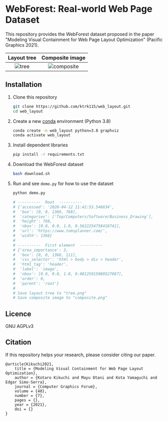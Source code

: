 # WebForest: Real-world Web Page Dataset

This repository provides the WebForest dataset proposed in the paper "Modeling Visual Containment for Web Page Layout Optimization" (Pacific Graphics 2021).

| Layout tree | Composite image |
| :---------: | :-------------: |
| ![tree](https://ktrk115.github.io/web_layout/assets/tree.png) | ![composite](https://ktrk115.github.io/web_layout/assets/composite.png) |

## Installation

1. Clone this repository

    ```bash
    git clone https://github.com/ktrk115/web_layout.git
    cd web_layout
    ```

2. Create a new [conda](https://docs.conda.io/en/latest/miniconda.html) environment (Python 3.8)

    ```bash
    conda create -n web_layout python=3.8 graphviz
    conda activate web_layout
    ```

3. Install dependent libraries

    ```bash
    pip install -r requirements.txt
    ```

4. Download the WebForest dataset

    ```bash
    bash download.sh
    ```

5. Run and see `demo.py` for how to use the dataset

    ```bash
    python demo.py
    
    # ----------  Root  ----------
    # {'accessed': '2020-04-12 11:42:53.546634',
    #  'box': [0, 0, 1366, 768],
    #  'categories': ['Top/Computers/Software/Business_Drawing'],
    #  'height': 768,
    #  'nbox': [0.0, 0.0, 1.0, 0.5622254758418741],
    #  'url': 'https://www.tomsplanner.com/',
    #  'width': 1366}
    # 
    # ----------  First element  ----------
    # {'area_importance': 3,
    #  'box': [0, 0, 1366, 111],
    #  'css_selector': 'html > body > div > header',
    #  'html_tag': 'header',
    #  'label': 'image',
    #  'nbox': [0.0, 0.0, 1.0, 0.08125915080527087],
    #  'order': 0,
    #  'parent': 'root'}
    # 
    # Save layout tree to "tree.png"
    # Save composite image to "composite.png"
    ```

## Licence

GNU AGPLv3

## Citation

If this repository helps your research, please consider citing our paper.

```
@article{Kikuchi2021,
    title = {Modeling Visual Containment for Web Page Layout Optimization},
    author = {Kotaro Kikuchi and Mayu Otani and Kota Yamaguchi and Edgar Simo-Serra},
    journal = {Computer Graphics Forum},
    volume = {40},
    number = {7},
    pages = {},
    year = {2021},
    doi = {}
}
```
